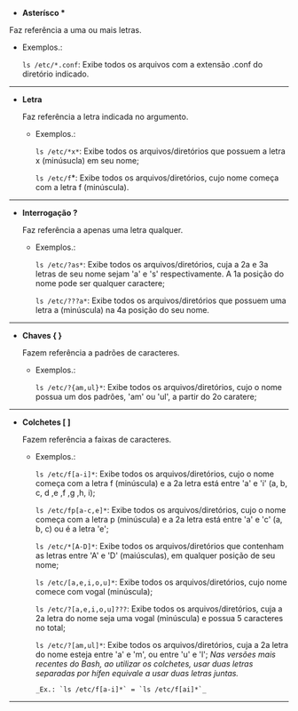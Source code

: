 * __Asterísco *__

Faz referência a uma ou mais letras.

   * Exemplos.: 

      `ls /etc/*.conf`: Exibe todos os arquivos com a extensão .conf do diretório indicado.

---

* __Letra__

   Faz referência a letra indicada no argumento.

   * Exemplos.: 

      `ls /etc/*x*`: Exibe todos os arquivos/diretórios que possuem a letra x (minúsucla) em seu nome;

      `ls /etc/f`*: Exibe todos os arquivos/diretórios, cujo nome começa com a letra f (minúscula).

---

* __Interrogação ?__

   Faz referência a apenas uma letra qualquer.

   * Exemplos.: 

      `ls /etc/?as*`: Exibe todos os arquivos/diretórios, cuja a 2a e 3a letras de seu nome sejam 'a' e 's' respectivamente. A 1a posição do nome pode ser qualquer caractere;

      `ls /etc/???a*`: Exibe todos os arquivos/diretórios que possuem uma letra a (minúscula) na 4a posição do seu nome.

---

* __Chaves { }__

   Fazem referência a padrões de caracteres.

   * Exemplos.: 
      
      `ls /etc/?{am,ul}*`: Exibe todos os arquivos/diretórios, cujo o nome possua um dos padrões, 'am' ou 'ul', a partir do 2o caratere;

---

* __Colchetes [ ]__

   Fazem referência a faixas de caracteres.

   * Exemplos.: 

      `ls /etc/f[a-i]*`: Exibe todos os arquivos/diretórios, cujo o nome começa com a letra f (minúscula) e a 2a letra está entre 'a' e 'i' (a, b, c, d ,e ,f ,g ,h, i);

      `ls /etc/fp[a-c,e]*`: Exibe todos os arquivos/diretórios, cujo o nome começa com a letra p (minúscula) e a 2a letra está entre 'a' e 'c' (a, b, c) ou é a letra 'e';

      `ls /etc/*[A-D]*`: Exibe todos os arquivos/diretórios que contenham as letras entre 'A' e 'D' (maiúsculas), em qualquer posição de seu nome;

      `ls /etc/[a,e,i,o,u]*`: Exibe todos os arquivos/diretórios, cujo nome comece com vogal (minúscula);

      `ls /etc/?[a,e,i,o,u]???`: Exibe todos os arquivos/diretórios, cuja a 2a letra do nome seja uma vogal (minúscula) e possua 5 caracteres no total;

      `ls /etc/?[am,ul]*`: Exibe todos os arquivos/diretórios, cuja a 2a letra do nome esteja entre 'a' e 'm', ou entre 'u' e 'l';
      _Nas versões mais recentes do Bash, ao utilizar os colchetes, usar duas letras separadas por hífen equivale a usar duas letras juntas._

         _Ex.: `ls /etc/f[a-i]*` = `ls /etc/f[ai]*`_

---
